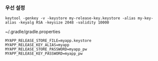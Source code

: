 ### 우선 설정

    keytool -genkey -v -keystore my-release-key.keystore -alias my-key-alias -keyalg RSA -keysize 2048 -validity 10000
    

~/.gradle/gradle.properties

    MYAPP_RELEASE_STORE_FILE=myapp.keystore
    MYAPP_RELEASE_KEY_ALIAS=myapp
    MYAPP_RELEASE_STORE_PASSWORD=myapp_pw
    MYAPP_RELEASE_KEY_PASSWORD=myapp_pw
